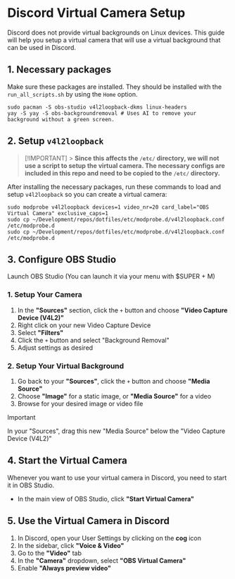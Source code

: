 # Discord Virtual Camera Setup

Discord does not provide virtual backgrounds on Linux devices. This guide will help you setup a virtual camera that will use a virtual background that can be used in Discord.

## 1. Necessary packages

Make sure these packages are installed. They should be installed with the `run_all_scripts.sh` by using the `Home` option.

```
sudo pacman -S obs-studio v4l2loopback-dkms linux-headers
yay -S yay -S obs-backgroundremoval # Uses AI to remove your background without a green screen.
```

## 2. Setup `v4l2loopback`

> [!IMPORTANT] > **Since this affects the `/etc/` directory, we will not use a script to setup the virtual camera. The necessary configs are included in this repo and need to be copied to the `/etc/` directory.**

After installing the necessary packages, run these commands to load and setup `v4l2loopback` so you can create a virtual camera:

```
sudo modprobe v4l2loopback devices=1 video_nr=20 card_label="OBS Virtual Camera" exclusive_caps=1
sudo cp ~/Development/repos/dotfiles/etc/modprobe.d/v4l2loopback.conf /etc/modprobe.d
sudo cp ~/Development/repos/dotfiles/etc/modprobe.d/v4l2loopback.conf /etc/modprobe.d
```

## 3. Configure OBS Studio

Launch OBS Studio (You can launch it via your menu with $SUPER + M)

### 1. Setup Your Camera

1. In the **"Sources"** section, click the `+` button and choose **"Video Capture Device (V4L2)"**
1. Right click on your new Video Capture Device
1. Select **"Filters"**
1. Click the `+` button and select "Background Removal"
1. Adjust settings as desired

### 2. Setup Your Virtual Background

1. Go back to your **"Sources"**, click the `+` button and choose **"Media Source"**
1. Choose **"Image"** for a static image, or **"Media Source"** for a video
1. Browse for your desired image or video file

> [!IMPORTANT]
> In your "Sources", drag this new "Media Source" below the "Video Capture Device (V4L2)"

## 4. Start the Virtual Camera

Whenever you want to use your virtual camera in Discord, you need to start it in OBS Studio.

- In the main view of OBS Studio, click **"Start Virtual Camera"**

## 5. Use the Virtual Camera in Discord

1. In Discord, open your User Settings by clicking on the **cog** icon
1. In the sidebar, click **"Voice & Video"**
1. Go to the **"Video"** tab
1. In the **"Camera"** dropdown, select **"OBS Virtual Camera"**
1. Enable **"Always preview video"**
